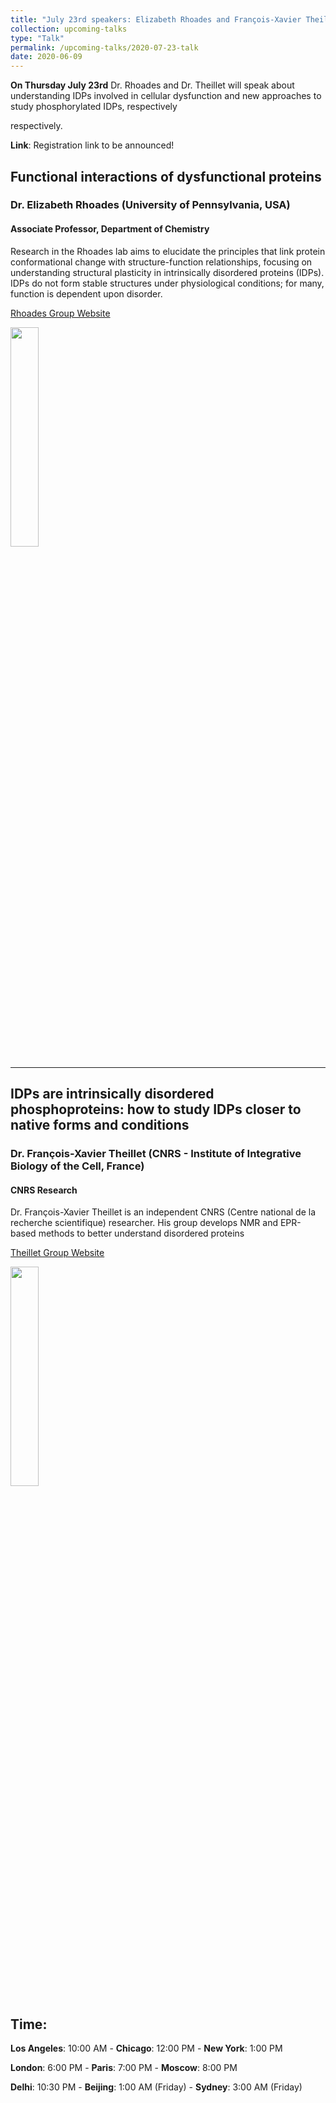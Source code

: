 ```yaml
---
title: "July 23rd speakers: Elizabeth Rhoades and François-Xavier Theillet"
collection: upcoming-talks
type: "Talk"
permalink: /upcoming-talks/2020-07-23-talk
date: 2020-06-09
---
```


**On Thursday July 23rd** Dr. Rhoades and Dr. Theillet will speak about understanding IDPs involved in cellular dysfunction and new approaches to study phosphorylated IDPs, respectively

 respectively.

**Link**: Registration link to be announced!

## Functional interactions of dysfunctional proteins
### Dr. Elizabeth Rhoades (University of Pennsylvania, USA)

#### Associate Professor, Department of Chemistry

Research in the Rhoades lab aims to elucidate the principles that link protein conformational change with structure-function relationships, focusing on understanding structural plasticity in intrinsically disordered proteins (IDPs). IDPs do not form stable structures under physiological conditions; for many, function is dependent upon disorder. 

[Rhoades Group Website](https://www.chem.upenn.edu/profile/elizabeth-rhoades)

<img src="{{site.baseurl}}/images/speakers/2020/rhoades.jpg" width="30%">


---

## IDPs are intrinsically disordered phosphoproteins: how to study IDPs closer to native forms and conditions
### Dr. François-Xavier Theillet (CNRS - Institute of Integrative Biology of the Cell, France)

#### CNRS Research
Dr. François-Xavier Theillet is an independent CNRS (Centre national de la recherche scientifique) researcher. His group develops NMR and EPR-based methods to better understand disordered proteins

[Theillet Group Website](https://www.i2bc.paris-saclay.fr/spip.php?article535&lang=fr)

<img src="{{site.baseurl}}/images/speakers/2020/davey.jpg" width="30%">


## Time:
**Los Angeles**: 10:00 AM - **Chicago**: 12:00 PM  - **New York**: 1:00 PM 

**London**: 6:00 PM - **Paris**: 7:00 PM - **Moscow**: 8:00 PM 

**Delhi**: 10:30 PM - **Beijing**: 1:00 AM (Friday)  - **Sydney**: 3:00 AM (Friday)




